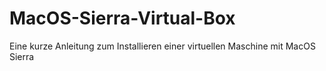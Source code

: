 # MacOS-Sierra-Virtual-Box
Eine kurze Anleitung zum Installieren einer virtuellen Maschine mit MacOS Sierra
